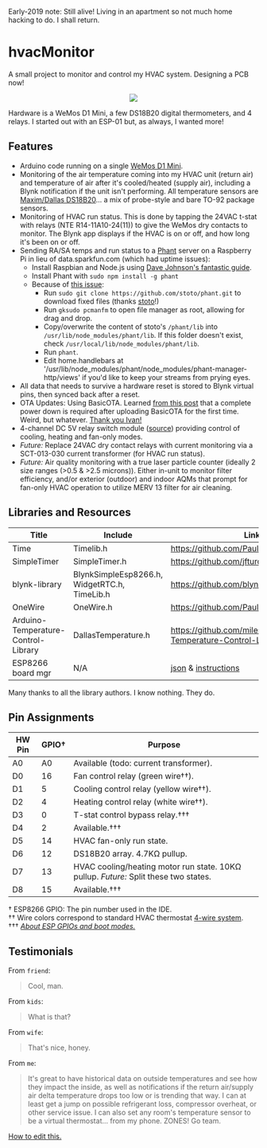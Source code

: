 Early-2019 note: Still alive! Living in an apartment so not much home hacking to do. I shall return.

# hvacMonitor
A small project to monitor and control my HVAC system. Designing a PCB now!<br>
<p align="center"><img src="http://i.imgur.com/kOhaFHD.png"/></p>
Hardware is a WeMos D1 Mini, a few DS18B20 digital thermometers, and 4 relays. I started out with an ESP-01 but, as always, I wanted more!

## Features
 * Arduino code running on a single [WeMos D1 Mini](http://www.wemos.cc).
 * Monitoring of the air temperature coming into my HVAC unit (return air) and temperature of air after it's cooled/heated (supply air), including a Blynk notification if the unit isn't performing. All temperature sensors are <a href="https://datasheets.maximintegrated.com/en/ds/DS18B20.pdf">Maxim/Dallas DS18B20</a>... a mix of probe-style and bare TO-92 package sensors.
 * Monitoring of HVAC run status. This is done by tapping the 24VAC t-stat with relays (NTE R14-11A10-24(11)) to give the WeMos dry contacts to monitor. The Blynk app displays if the HVAC is on or off, and how long it's been on or off. 
 * Sending RA/SA temps and run status to a [Phant](http://phant.io/) server on a Raspberry Pi in lieu of data.sparkfun.com (which had uptime issues):
   * Install Raspbian and Node.js using [Dave Johnson's fantastic guide](http://thisdavej.com/beginners-guide-to-installing-node-js-on-a-raspberry-pi/).
   * Install Phant with `sudo npm install -g phant`
   * Because of [this issue](https://github.com/sparkfun/phant/issues/200):
     * Run `sudo git clone https://github.com/stoto/phant.git` to download fixed files (thanks [stoto](https://github.com/stoto)!)
     * Run `gksudo pcmanfm` to open file manager as root, allowing for drag and drop.
     * Copy/overwrite the content of stoto's `/phant/lib` into `/usr/lib/node_modules/phant/lib`. If this folder doesn't exist, check `/usr/local/lib/node_modules/phant/lib`.
     * Run `phant`.
     * Edit home.handlebars at '/usr/lib/node_modules/phant/node_modules/phant-manager-http/views' if you'd like to keep your streams from prying eyes.
 * All data that needs to survive a hardware reset is stored to Blynk virtual pins, then synced back after a reset.
 * OTA Updates: Using BasicOTA. Learned [from this post](https://github.com/esp8266/Arduino/issues/1017#issuecomment-223466025) that a complete power down is required after uploading BasicOTA for the first time. Weird, but whatever. [Thank you Ivan!](https://github.com/igrr)
 * 4-channel DC 5V relay switch module (<a href="http://www.ebay.com/itm/321869298037">source</a>) providing control of cooling, heating and fan-only modes.
 * *Future:* Replace 24VAC dry contact relays with current monitoring via a SCT-013-030 current transformer (for HVAC run status).
 * *Future:* Air quality monitoring with a true laser particle counter (ideally 2 size ranges (>0.5 & >2.5 microns)). Either in-unit to monitor filter efficiency, and/or exterior (outdoor) and indoor AQMs that prompt for fan-only HVAC operation to utilize MERV 13 filter for air cleaning.

## Libraries and Resources

Title | Include | Link 
------|---------|------
Time | Timelib.h | https://github.com/PaulStoffregen/Time
SimpleTimer | SimpleTimer.h | https://github.com/jfturcot/SimpleTimer
blynk-library | BlynkSimpleEsp8266.h, WidgetRTC.h, TimeLib.h | https://github.com/blynkkk/blynk-library
OneWire | OneWire.h | https://github.com/PaulStoffregen/OneWire
Arduino-Temperature-Control-Library | DallasTemperature.h | https://github.com/milesburton/Arduino-Temperature-Control-Library
ESP8266 board mgr | N/A | [json](http://arduino.esp8266.com/stable/package_esp8266com_index.json) & [instructions](https://github.com/esp8266/Arduino#installing-with-boards-manager)

Many thanks to all the library authors. I know nothing. They do.

## Pin Assignments
HW Pin | GPIO† | Purpose 
------|-----|------
A0 | A0 | Available (todo: current transformer).
D0 | 16 | Fan control relay (green wire††).
D1 | 5  | Cooling control relay (yellow wire††).
D2 | 4  | Heating control relay (white wire††).
D3 | 0  | T-stat control bypass relay.†††
D4 | 2  | Available.†††
D5 | 14 | HVAC fan-only run state.
D6 | 12 | DS18B20 array. 4.7KΩ pullup.
D7 | 13 | HVAC cooling/heating motor run state. 10KΩ pullup. *Future:* Split these two states.
D8 | 15 | Available.†††

† ESP8266 GPIO: The pin number used in the IDE.</br>
†† Wire colors correspond to standard HVAC thermostat [4-wire system](https://en.wikipedia.org/wiki/Thermostat#Combination_heating.2Fcooling_regulation).</br>
††† [*About ESP GPIOs and boot modes.*](http://www.forward.com.au/pfod/ESP8266/GPIOpins/index.html)

## Testimonials
From `friend`:
> Cool, man.

From `kids`:
> What is that?

From `wife`:
> That's nice, honey.

From `me`:
> It's great to have historical data on outside temperatures and see how they impact the inside, as well as notifications if the return air/supply air delta temperature drops too low or is trending that way. I can at least get a jump on possible refrigerant loss, compressor overheat, or other service issue. I can also set any room's temperature sensor to be a virtual thermostat... from my phone. ZONES! Go team.


[How to edit this.](https://guides.github.com/features/mastering-markdown/)
